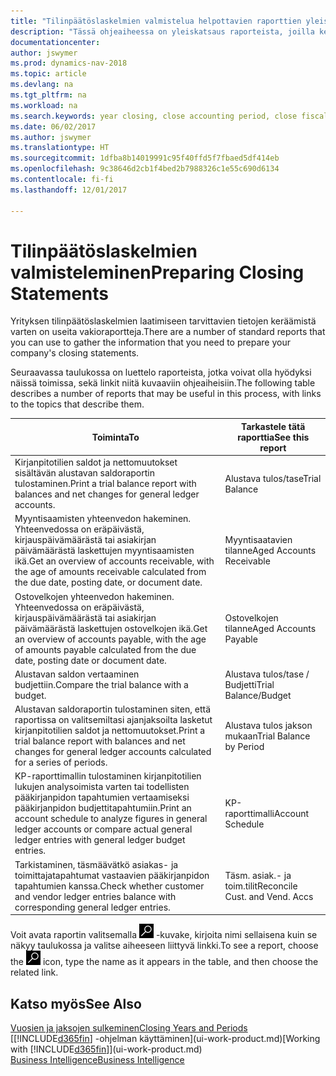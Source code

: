 ```yaml
---
title: "Tilinpäätöslaskelmien valmistelua helpottavien raporttien yleiskatsaus"
description: "Tässä ohjeaiheessa on yleiskatsaus raporteista, joilla kerätään tietoja yrityksen tilinpäätöslaskelmien laatimista varten tilikautta suljettaessa."
documentationcenter: 
author: jswymer
ms.prod: dynamics-nav-2018
ms.topic: article
ms.devlang: na
ms.tgt_pltfrm: na
ms.workload: na
ms.search.keywords: year closing, close accounting period, close fiscal year, aging, creditor payments, vendor payments, assets, liabilities, equity, analysis, reporting, financial report, business intelligence, BI, Power Bi, KPI
ms.date: 06/02/2017
ms.author: jswymer
ms.translationtype: HT
ms.sourcegitcommit: 1dfba8b14019991c95f40ffd5f7fbaed5df414eb
ms.openlocfilehash: 9c38646d2cb1f4bed2b7988326c1e55c690d6134
ms.contentlocale: fi-fi
ms.lasthandoff: 12/01/2017

---
```

# <a name="preparing-closing-statements"></a><span data-ttu-id="9f7c0-103">Tilinpäätöslaskelmien valmisteleminen</span><span class="sxs-lookup"><span data-stu-id="9f7c0-103">Preparing Closing Statements</span></span>
<span data-ttu-id="9f7c0-104">Yrityksen tilinpäätöslaskelmien laatimiseen tarvittavien tietojen keräämistä varten on useita vakioraportteja.</span><span class="sxs-lookup"><span data-stu-id="9f7c0-104">There are a number of standard reports that you can use to gather the information that you need to prepare your company's closing statements.</span></span>

<span data-ttu-id="9f7c0-105">Seuraavassa taulukossa on luettelo raporteista, jotka voivat olla hyödyksi näissä toimissa, sekä linkit niitä kuvaaviin ohjeaiheisiin.</span><span class="sxs-lookup"><span data-stu-id="9f7c0-105">The following table describes a number of reports that may be useful in this process, with links to the topics that describe them.</span></span>

| <span data-ttu-id="9f7c0-106">Toiminta</span><span class="sxs-lookup"><span data-stu-id="9f7c0-106">To</span></span> | <span data-ttu-id="9f7c0-107">Tarkastele tätä raporttia</span><span class="sxs-lookup"><span data-stu-id="9f7c0-107">See this report</span></span> |
| --- | --- |
| <span data-ttu-id="9f7c0-108">Kirjanpitotilien saldot ja nettomuutokset sisältävän alustavan saldoraportin tulostaminen.</span><span class="sxs-lookup"><span data-stu-id="9f7c0-108">Print a trial balance report with balances and net changes for general ledger accounts.</span></span> |<span data-ttu-id="9f7c0-109">Alustava tulos/tase</span><span class="sxs-lookup"><span data-stu-id="9f7c0-109">Trial Balance</span></span> |
| <span data-ttu-id="9f7c0-110">Myyntisaamisten yhteenvedon hakeminen. Yhteenvedossa on eräpäivästä, kirjauspäivämäärästä tai asiakirjan päivämäärästä laskettujen myyntisaamisten ikä.</span><span class="sxs-lookup"><span data-stu-id="9f7c0-110">Get an overview of accounts receivable, with the age of amounts receivable calculated from the due date, posting date, or document date.</span></span> |<span data-ttu-id="9f7c0-111">Myyntisaatavien tilanne</span><span class="sxs-lookup"><span data-stu-id="9f7c0-111">Aged Accounts Receivable</span></span> |
| <span data-ttu-id="9f7c0-112">Ostovelkojen yhteenvedon hakeminen. Yhteenvedossa on eräpäivästä, kirjauspäivämäärästä tai asiakirjan päivämäärästä laskettujen ostovelkojen ikä.</span><span class="sxs-lookup"><span data-stu-id="9f7c0-112">Get an overview of accounts payable, with the age of amounts payable calculated from the due date, posting date or document date.</span></span> |<span data-ttu-id="9f7c0-113">Ostovelkojen tilanne</span><span class="sxs-lookup"><span data-stu-id="9f7c0-113">Aged Accounts Payable</span></span> |
| <span data-ttu-id="9f7c0-114">Alustavan saldon vertaaminen budjettiin.</span><span class="sxs-lookup"><span data-stu-id="9f7c0-114">Compare the trial balance with a budget.</span></span> |<span data-ttu-id="9f7c0-115">Alustava tulos/tase / Budjetti</span><span class="sxs-lookup"><span data-stu-id="9f7c0-115">Trial Balance/Budget</span></span> |
| <span data-ttu-id="9f7c0-116">Alustavan saldoraportin tulostaminen siten, että raportissa on valitsemiltasi ajanjaksoilta lasketut kirjanpitotilien saldot ja nettomuutokset.</span><span class="sxs-lookup"><span data-stu-id="9f7c0-116">Print a trial balance report with balances and net changes for general ledger accounts calculated for a series of periods.</span></span> |<span data-ttu-id="9f7c0-117">Alustava tulos jakson mukaan</span><span class="sxs-lookup"><span data-stu-id="9f7c0-117">Trial Balance by Period</span></span> |
| <span data-ttu-id="9f7c0-118">KP-raporttimallin tulostaminen kirjanpitotilien lukujen analysoimista varten tai todellisten pääkirjanpidon tapahtumien vertaamiseksi pääkirjanpidon budjettitapahtumiin.</span><span class="sxs-lookup"><span data-stu-id="9f7c0-118">Print an account schedule to analyze figures in general ledger accounts or compare actual general ledger entries with general ledger budget entries.</span></span> |<span data-ttu-id="9f7c0-119">KP-raporttimalli</span><span class="sxs-lookup"><span data-stu-id="9f7c0-119">Account Schedule</span></span> |
| <span data-ttu-id="9f7c0-120">Tarkistaminen, täsmäävätkö asiakas- ja toimittajatapahtumat vastaavien pääkirjanpidon tapahtumien kanssa.</span><span class="sxs-lookup"><span data-stu-id="9f7c0-120">Check whether customer and vendor ledger entries balance with corresponding general ledger entries.</span></span> |<span data-ttu-id="9f7c0-121">Täsm. asiak.- ja toim.tilit</span><span class="sxs-lookup"><span data-stu-id="9f7c0-121">Reconcile Cust. and Vend. Accs</span></span> |

<span data-ttu-id="9f7c0-122">Voit avata raportin valitsemalla ![Etsi sivua tai raporttia](media/ui-search/search_small.png "Etsi sivua tai raporttia -kuvake") -kuvake, kirjoita nimi sellaisena kuin se näkyy taulukossa ja valitse aiheeseen liittyvä linkki.</span><span class="sxs-lookup"><span data-stu-id="9f7c0-122">To see a report, choose the ![Search for Page or Report](media/ui-search/search_small.png "Search for Page or Report icon") icon, type the name as it appears in the table, and then choose the related link.</span></span>

## <a name="see-also"></a><span data-ttu-id="9f7c0-123">Katso myös</span><span class="sxs-lookup"><span data-stu-id="9f7c0-123">See Also</span></span>
[<span data-ttu-id="9f7c0-124">Vuosien ja jaksojen sulkeminen</span><span class="sxs-lookup"><span data-stu-id="9f7c0-124">Closing Years and Periods</span></span>](year-close-years-periods.md)  
<span data-ttu-id="9f7c0-125">[[!INCLUDE[d365fin](includes/d365fin_md.md)] -ohjelman käyttäminen](ui-work-product.md)</span><span class="sxs-lookup"><span data-stu-id="9f7c0-125">[Working with [!INCLUDE[d365fin](includes/d365fin_md.md)]](ui-work-product.md)</span></span>  
[<span data-ttu-id="9f7c0-126">Business Intelligence</span><span class="sxs-lookup"><span data-stu-id="9f7c0-126">Business Intelligence</span></span>](bi.md)

